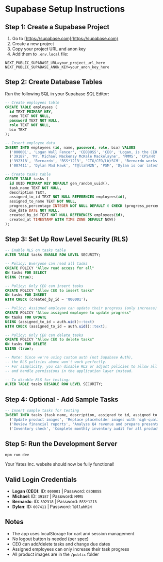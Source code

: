 # Supabase Setup Instructions

## Step 1: Create a Supabase Project

1. Go to [https://supabase.com](https://supabase.com)
2. Create a new project
3. Copy your project URL and anon key
4. Add them to `.env.local` file:

```env
NEXT_PUBLIC_SUPABASE_URL=your_project_url_here
NEXT_PUBLIC_SUPABASE_ANON_KEY=your_anon_key_here
```

## Step 2: Create Database Tables

Run the following SQL in your Supabase SQL Editor:

```sql
-- Create employees table
CREATE TABLE employees (
  id TEXT PRIMARY KEY,
  name TEXT NOT NULL,
  password TEXT NOT NULL,
  role TEXT NOT NULL,
  bio TEXT
);

-- Insert employee data
INSERT INTO employees (id, name, password, role, bio) VALUES
  ('000001', 'Logan Wall Fencer', 'CEOBOSS', 'CEO', 'Logan, is the CEO and founder of Yates Inc. He has spend a lot of time and effort, making this the greatest company he could every think of.'),
  ('39187', 'Mr. Michael Mackenzy McKale Mackelayne', 'MMMS', 'CPS/HR', 'Michael, is who does everything of our designs, and how things will work, he also is our Human Rights manager. Michael also is one of our 2 first hires, together with Bernardo. Michael is very hard working and is able to accomplish multiple Ps, a day, he one made 60% of our daily revenue, doing 21 Ps, and 2 30minute long videos to 5M+ subs channels.'),
  ('392318', 'Bernardo', 'BSS*1213', 'CTO/CFO/LW/SCM', 'Bernardo works in three areas, the first thing is he is our Chief Technology Officer and makes everything computer related. His second area, is Chief Financial Officer and he works with all the money that comes in-n-out. and the last thing, is he''s our company''s Lawyer, and he''s a Supply Chain Manager. He handles partnerships and calls with other companies to get resources or make deals'),
  ('007411', 'Dylan Mad Hawk', 'T@llahM2N', 'PSM', 'Dylan is our latest hire, but he is very hard working, he handles everything of managing the resources and putting them into our products, with the requirements made from the other companies/MMM''s design.');

-- Create tasks table
CREATE TABLE tasks (
  id UUID PRIMARY KEY DEFAULT gen_random_uuid(),
  task_name TEXT NOT NULL,
  description TEXT,
  assigned_to_id TEXT NOT NULL REFERENCES employees(id),
  assigned_to_name TEXT NOT NULL,
  progress_percentage INTEGER NOT NULL DEFAULT 0 CHECK (progress_percentage >= 0 AND progress_percentage <= 100),
  due_date DATE NOT NULL,
  created_by_id TEXT NOT NULL REFERENCES employees(id),
  created_at TIMESTAMP WITH TIME ZONE DEFAULT NOW()
);
```

## Step 3: Set Up Row Level Security (RLS)

```sql
-- Enable RLS on tasks table
ALTER TABLE tasks ENABLE ROW LEVEL SECURITY;

-- Policy: Everyone can read all tasks
CREATE POLICY "Allow read access for all" 
ON tasks FOR SELECT 
USING (true);

-- Policy: Only CEO can insert tasks
CREATE POLICY "Allow CEO to insert tasks" 
ON tasks FOR INSERT 
WITH CHECK (created_by_id = '000001');

-- Policy: Assigned employee can update their progress (only increase)
CREATE POLICY "Allow assigned employee to update progress" 
ON tasks FOR UPDATE 
USING (assigned_to_id = auth.uid()::text)
WITH CHECK (assigned_to_id = auth.uid()::text);

-- Policy: Only CEO can delete tasks
CREATE POLICY "Allow CEO to delete tasks" 
ON tasks FOR DELETE 
USING (true);

-- Note: Since we're using custom auth (not Supabase Auth), 
-- the RLS policies above won't work perfectly. 
-- For simplicity, you can disable RLS or adjust policies to allow all operations
-- and handle permissions in the application layer instead.

-- To disable RLS for testing:
ALTER TABLE tasks DISABLE ROW LEVEL SECURITY;
```

## Step 4: Optional - Add Sample Tasks

```sql
-- Insert sample tasks for testing
INSERT INTO tasks (task_name, description, assigned_to_id, assigned_to_name, progress_percentage, due_date, created_by_id) VALUES
  ('Update product images', 'Replace placeholder images with high-quality photos', '39187', 'Mr. Michael Mackenzy McKale Mackelayne', 25, '2025-11-01', '000001'),
  ('Review financial reports', 'Analyze Q4 revenue and prepare presentation', '392318', 'Bernardo', 60, '2025-10-28', '000001'),
  ('Inventory check', 'Complete monthly inventory audit for all products', '007411', 'Dylan Mad Hawk', 10, '2025-10-30', '000001');
```

## Step 5: Run the Development Server

```bash
npm run dev
```

Your Yates Inc. website should now be fully functional!

## Valid Login Credentials

- **Logan (CEO)**: ID: `000001` | Password: `CEOBOSS`
- **Michael**: ID: `39187` | Password: `MMMS`
- **Bernardo**: ID: `392318` | Password: `BSS*1213`
- **Dylan**: ID: `007411` | Password: `T@llahM2N`

## Notes

- The app uses localStorage for cart and session management
- No logout button is needed (per spec)
- CEO can add/delete tasks and change due dates
- Assigned employees can only increase their task progress
- All product images are in the `/public` folder



